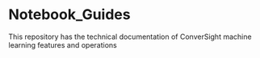 # Notebook_Guides
This repository has the technical documentation of ConverSight machine learning features and operations
